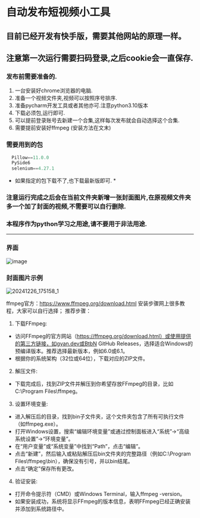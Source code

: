 # 自动发布短视频小工具

## 目前已经开发有快手版，需要其他网站的原理一样。
## 注意第一次运行需要扫码登录,之后cookie会一直保存.

### 发布前需要准备的.

  1. 一台安装好chrome浏览器的电脑.
  2. 准备一个视频文件夹,视频可以按照序号排序.
  3. 准备pycharm开发工具或者其他亦可.注意python3.10版本
  4. 下载必须包,运行即可.
  5. 可以提前登录账号去新建一个合集,这样每次发布就会自动选择这个合集.
  6. 需要提前安装好ffmpeg (安装方法在文末)

### 需要用到的包
``` python
  Pillow==11.0.0
  PySide6
  selenium==4.27.1
```  
* 如果指定的包下载不了,也下载最新版即可. *

### 注意运行完成之后会在当前文件夹新增一张封面图片,在原视频文件夹多一个加了封面的视频,不需要可以自行删除.
### 本程序作为python学习之用途,请不要用于非法用途. 

---

  ### 界面
![image](https://github.com/user-attachments/assets/e2da1f7c-6048-44f8-9917-61714809cf65)

 ### 封面图片示例
![20241226_175158_1](https://github.com/user-attachments/assets/ac8b3cce-19f3-4e23-8a0e-3306446450c1)


ffmpeg官方：https://www.ffmpeg.org/download.html
安装步骤网上很多教程，大家可以自行选择；
推荐步骤：
1. 下载FFmpeg:
  - 访问FFmpeg的官方网站（https://ffmpeg.org/download.html）或使用提供的第三方链接，如gyan.dev或BtbN GitHub Releases，选择适合Windows的预编译版本。推荐选择最新版本，例如6.0或6.1。
  - 根据你的系统架构（32位或64位），下载对应的ZIP文件。
2. 解压文件:
  - 下载完成后，找到ZIP文件并解压到你希望存放FFmpeg的目录，比如C:\Program Files\ffmpeg。
3. 设置环境变量:
  - 进入解压后的目录，找到bin子文件夹，这个文件夹包含了所有可执行文件（如ffmpeg.exe）。
  - 打开Windows设置，搜索“编辑环境变量”或通过控制面板进入“系统”->“高级系统设置”->“环境变量”。
  - 在“用户变量”或“系统变量”中找到“Path”，点击“编辑”。
  - 点击“新建”，然后输入或粘贴解压后bin文件夹的完整路径（例如C:\Program Files\ffmpeg\bin），确保没有引号，并以bin结尾。
  - 点击“确定”保存所有更改。
4. 验证安装:
  - 打开命令提示符（CMD）或Windows Terminal，输入ffmpeg -version。
  - 如果安装成功，系统将显示FFmpeg的版本信息，表明FFmpeg已经正确安装并添加到系统路径中。
